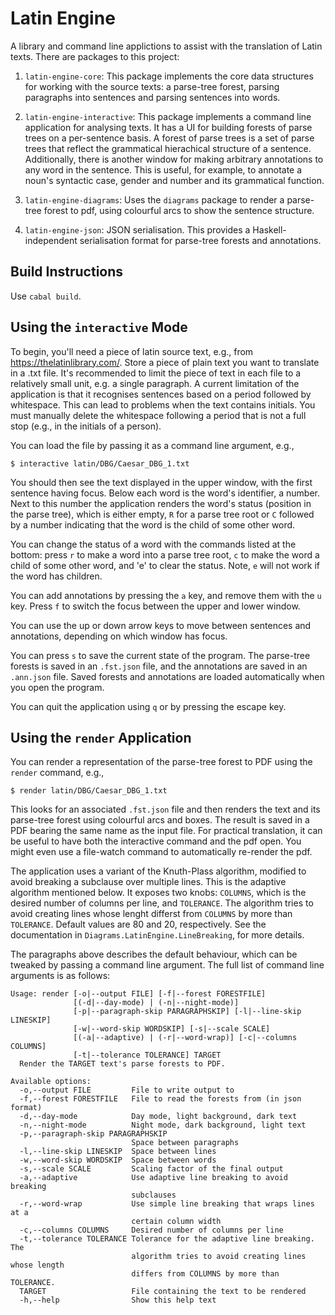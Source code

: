 Latin Engine
============

A library and command line applictions to assist with the translation of Latin
texts. There are packages to this project:

1. `latin-engine-core`: This package implements the core data structures for
working with the source texts: a parse-tree forest, parsing paragraphs into
sentences and parsing sentences into words.

2. `latin-engine-interactive`: This package implements a command line
application for analysing texts. It has a UI for building forests of parse
trees on a per-sentence basis. A forest of parse trees is a set of parse trees
that reflect the grammatical hierachical structure of a sentence. Additionally,
there is another window for making arbitrary annotations to any word in the
sentence. This is useful, for example, to annotate a noun's syntactic case,
gender and number and its grammatical function.

3. `latin-engine-diagrams`: Uses the `diagrams` package to render a parse-tree
forest to pdf, using colourful arcs to show the sentence structure.

4. `latin-engine-json`: JSON serialisation. This provides a Haskell-independent
serialisation format for parse-tree forests and annotations.


Build Instructions
------------------

Use `cabal build`.

Using the `interactive` Mode
----------------------------

To begin, you'll need a piece of latin source text, e.g., from
https://thelatinlibrary.com/. Store a piece of plain text you want to
translate in a .txt file. It's recommended to limit the piece of text in each
file to a relatively small unit, e.g. a single paragraph. A current limitation
of the application is that it recognises sentences based on a period followed
by whitespace. This can lead to problems when the text contains initials.
You must manually delete the whitespace following a period that is not a full
stop (e.g., in the initials of a person).

You can load the file by passing it as a command line argument, e.g.,

```
$ interactive latin/DBG/Caesar_DBG_1.txt
```

You should then see the text displayed in the upper window, with the first
sentence having focus. Below each word is the word's identifier, a number.
Next to this number the application renders the word's status (position in
the parse tree), which is either empty, `R` for a parse tree root or `C`
followed by a number indicating that the word is the child of some other word.

You can change the status of a word with the commands listed at the bottom:
press `r` to make a word into a parse tree root, `c` to make the word a child
of some other word, and 'e' to clear the status. Note, `e` will not work if
the word has children.

You can add annotations by pressing the `a` key, and remove them with the `u`
key. Press `f` to switch the focus between the upper and lower window.

You can use the up or down arrow keys to move between sentences and
annotations, depending on which window has focus.

You can press `s` to save the current state of the program. The parse-tree
forests is saved in an `.fst.json` file, and the annotations are saved in an
`.ann.json` file. Saved forests and annotations are loaded automatically when
you open the program.

You can quit the application using `q` or by pressing the escape key.


Using the `render` Application
------------------------------

You can render a representation of the parse-tree forest to PDF using the
`render` command, e.g.,

```
$ render latin/DBG/Caesar_DBG_1.txt
```

This looks for an associated `.fst.json` file and then renders the text and its
parse-tree forest using colourful arcs and boxes. The result is saved
in a PDF bearing the same name as the input file.
For practical translation, it can be useful to have both the interactive
command and the pdf open. You might even use a file-watch command to
automatically re-render the pdf.

The application uses a variant of the Knuth-Plass algorithm, modified to avoid
breaking a subclause over multiple lines. This is the adaptive algorithm
mentioned below. It exposes two knobs: `COLUMNS`, which is the desired number
of columns per line, and `TOLERANCE`. The algorithm tries to avoid creating
lines whose lenght differst from `COLUMNS` by more than `TOLERANCE`.
Default values are 80 and 20, respectively. See the documentation in
`Diagrams.LatinEngine.LineBreaking`, for more details.

The paragraphs above describes the default behaviour, which can be tweaked by
passing a command line argument.
The full list of command line arguments is as follows:

```
Usage: render [-o|--output FILE] [-f|--forest FORESTFILE] 
              [(-d|--day-mode) | (-n|--night-mode)] 
              [-p|--paragraph-skip PARAGRAPHSKIP] [-l|--line-skip LINESKIP] 
              [-w|--word-skip WORDSKIP] [-s|--scale SCALE] 
              [(-a|--adaptive) | (-r|--word-wrap)] [-c|--columns COLUMNS] 
              [-t|--tolerance TOLERANCE] TARGET
  Render the TARGET text's parse forests to PDF.

Available options:
  -o,--output FILE         File to write output to
  -f,--forest FORESTFILE   File to read the forests from (in json format)
  -d,--day-mode            Day mode, light background, dark text
  -n,--night-mode          Night mode, dark background, light text
  -p,--paragraph-skip PARAGRAPHSKIP
                           Space between paragraphs
  -l,--line-skip LINESKIP  Space between lines
  -w,--word-skip WORDSKIP  Space between words
  -s,--scale SCALE         Scaling factor of the final output
  -a,--adaptive            Use adaptive line breaking to avoid breaking
                           subclauses
  -r,--word-wrap           Use simple line breaking that wraps lines at a
                           certain column width
  -c,--columns COLUMNS     Desired number of columns per line
  -t,--tolerance TOLERANCE Tolerance for the adaptive line breaking. The
                           algorithm tries to avoid creating lines whose length
                           differs from COLUMNS by more than TOLERANCE.
  TARGET                   File containing the text to be rendered
  -h,--help                Show this help text
```